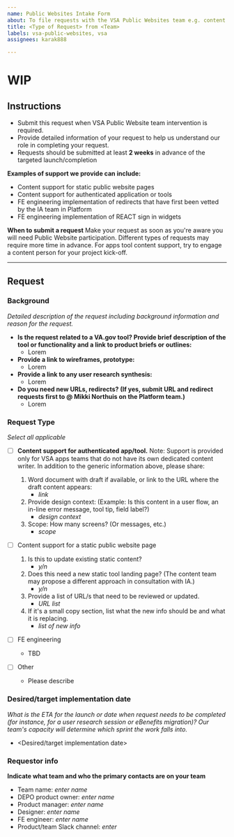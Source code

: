 ```yaml
---
name: Public Websites Intake Form
about: To file requests with the VSA Public Websites team e.g. content support or redirects.
title: <Type of Request> from <Team>
labels: vsa-public-websites, vsa
assignees: karak888

---
```


# WIP

## Instructions
* Submit this request when VSA Public Website team intervention is required. 
* Provide detailed information of your request to help us understand our role in completing your request. 
* Requests should be submitted at least **2 weeks** in advance of the targeted launch/completion

__Examples of support we provide can include:__
- Content support for static public website pages
- Content support for authenticated application or tools
- FE engineering implementation of redirects that have first been vetted by the IA team in Platform
- FE engineering implementation of REACT sign in widgets


__When to submit a request__
Make your request as soon as you're aware you will need Public Website participation. Different types of requests may require more time in advance. For apps tool content support, try to engage a content person for your project kick-off.

---

## Request

### Background
*Detailed description of the request including background information and reason for the request.*

* **Is the request related to a VA.gov tool? Provide brief description of the tool or functionality and a link to product briefs or outlines:**  
   * Lorem
* **Provide a link to wireframes, prototype:** 
   * Lorem
* **Provide a link to any user research synthesis:**
   * Lorem
* **Do you need new URLs, redirects? (If yes, submit URL and redirect requests first to @ Mikki Northuis on the Platform team.)**
   * Lorem

### Request Type
*Select all applicable* 

- [ ] **Content support for authenticated app/tool.** Note: Support is provided only for VSA apps teams that do not have its own dedicated content writer. In addition to the generic information above, please share:
   1. Word document with draft if available, or link to the URL where the draft content appears:
      * *link* 
   2. Provide design context: (Example: Is this content in a user flow, an in-line error message, tool tip, field label?)
      * *design context*
   3. Scope: How many screens? (Or messages, etc.) 
      * *scope*
      
      
- [ ] Content support for a static public website page
   1. Is this to update existing static content? 
      * *y/n*
   2. Does this need a new static tool landing page? (The content team may propose a different approach in consultation with IA.)
      * *y/n*
   3. Provide a list of URL/s that need to be reviewed or updated. 
      * *URL list*
   4. If it's a small copy section, list what the new info should be and what it is replacing.
      * *list of new info*


- [ ] FE engineering
   * TBD
     
- [ ] Other
   * Please describe
      

### Desired/target implementation date
*What is the ETA for the launch or date when request needs to be completed (for instance, for a user research session or eBenefits migration)? Our team's capacity will determine which sprint the work falls into.*

* <Desired/target implementation date>


### Requestor info
**Indicate what team and who the primary contacts are on your team** 

- Team name: *enter name*
- DEPO product owner: *enter name*
- Product manager: *enter name*
- Designer: *enter name*
- FE engineer: *enter name*
- Product/team Slack channel: *enter*
